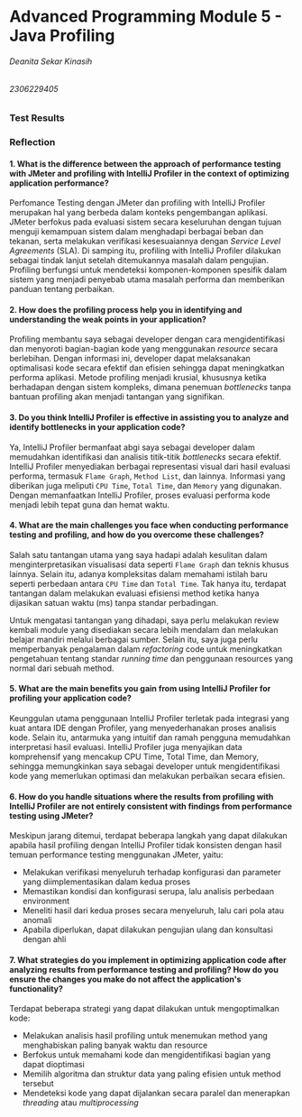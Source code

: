 # Advanced Programming Module 5 - Java Profiling
###### Deanita Sekar Kinasih
###### 2306229405

### Test Results

### Reflection
#### 1. What is the difference between the approach of performance testing with JMeter and profiling with IntelliJ Profiler in the context of optimizing application performance?

Perfomance Testing dengan JMeter dan profiling with IntelliJ Profiler merupakan hal yang berbeda dalam konteks pengembangan aplikasi. JMeter berfokus pada evaluasi sistem secara keseluruhan dengan tujuan menguji kemampuan sistem dalam menghadapi berbagai beban dan tekanan, serta melakukan verifikasi kesesuaiannya dengan _Service Level Agreements_ (SLA). Di samping itu, profiling with IntelliJ Profiler dilakukan sebagai tindak lanjut setelah ditemukannya masalah dalam pengujian. Profiling berfungsi untuk mendeteksi komponen-komponen spesifik dalam sistem yang menjadi penyebab utama masalah performa dan memberikan panduan tentang perbaikan.

#### 2. How does the profiling process help you in identifying and understanding the weak points in your application?

Profiling membantu saya sebagai developer dengan cara mengidentifikasi dan menyoroti bagian-bagian kode yang menggunakan _resource_ secara berlebihan. Dengan informasi ini, developer dapat melaksanakan optimalisasi kode secara efektif dan efisien sehingga dapat meningkatkan performa aplikasi. Metode profiling menjadi krusial, khususnya ketika berhadapan dengan sistem kompleks, dimana penemuan _bottlenecks_ tanpa bantuan profiling akan menjadi tantangan yang signifikan. 

#### 3. Do you think IntelliJ Profiler is effective in assisting you to analyze and identify bottlenecks in your application code?

Ya, IntelliJ Profiler bermanfaat abgi saya sebagai developer dalam memudahkan identifikasi dan analisis titik-titik _bottlenecks_ secara efektif. IntelliJ Profiler menyediakan berbagai representasi visual dari hasil evaluasi performa, termasuk `Flame Graph`, `Method List`, dan lainnya. Informasi yang diberikan juga meliputi `CPU Time`, `Total Time`, dan `Memory` yang digunakan. Dengan memanfaatkan IntelliJ Profiler, proses evaluasi performa kode menjadi lebih tepat guna dan hemat waktu. 

#### 4. What are the main challenges you face when conducting performance testing and profiling, and how do you overcome these challenges?

Salah satu tantangan utama yang saya hadapi adalah kesulitan dalam menginterpretasikan visualisasi data seperti `Flame Graph` dan teknis khusus lainnya. Selain itu, adanya kompleksitas dalam memahami istilah baru seperti perbedaan antara `CPU Time` dan `Total Time`. Tak hanya itu, terdapat tantangan dalam melakukan evaluasi efisiensi method ketika hanya dijasikan satuan waktu (ms) tanpa standar perbadingan. 

Untuk mengatasi tantangan yang dihadapi, saya perlu melakukan review kembali module yang disediakan secara lebih mendalam dan melakukan belajar mandiri melalui berbagai sumber. Selain itu, saya juga perlu memperbanyak pengalaman dalam _refactoring_ code untuk meningkatkan pengetahuan tentang standar _running time_ dan penggunaan resources yang normal dari sebuah method. 

#### 5. What are the main benefits you gain from using IntelliJ Profiler for profiling your application code?

Keunggulan utama penggunaan IntelliJ Profiler terletak pada integrasi yang kuat antara IDE dengan Profiler, yang menyederhanakan proses analisis kode. Selain itu, antarmuka yang intuitif dan ramah pengguna memudahkan interpretasi hasil evaluasi. IntelliJ Profiler juga menyajikan data komprehensif yang mencakup CPU Time, Total Time, dan Memory, sehingga memungkinkan saya sebagai developer untuk mengidentifikasi kode yang memerlukan optimasi dan melakukan perbaikan secara efisien. 

#### 6. How do you handle situations where the results from profiling with IntelliJ Profiler are not entirely consistent with findings from performance testing using JMeter?

Meskipun jarang ditemui, terdapat beberapa langkah yang dapat dilakukan apabila hasil profiling dengan IntelliJ Profiler tidak konsisten dengan hasil temuan performance testing menggunakan JMeter, yaitu:
- Melakukan verifikasi menyeluruh terhadap konfigurasi dan parameter yang diimplementasikan dalam kedua proses
- Memastikan kondisi dan konfigurasi serupa, lalu analisis perbedaan environment
- Meneliti hasil dari kedua proses secara menyeluruh, lalu cari pola atau anomali
- Apabila diperlukan, dapat dilakukan pengujian ulang dan konsultasi dengan ahli

#### 7. What strategies do you implement in optimizing application code after analyzing results from performance testing and profiling? How do you ensure the changes you make do not affect the application's functionality?

Terdapat beberapa strategi yang dapat dilakukan untuk mengoptimalkan kode:
- Melakukan analisis hasil profiling untuk menemukan method yang menghabiskan paling banyak waktu dan resource
- Berfokus untuk memahami kode dan mengidentifikasi bagian yang dapat dioptimasi
- Memilih algoritma dan struktur data yang paling efisien untuk method tersebut
- Mendeteksi kode yang dapat dijalankan secara paralel dan menerapkan _threading_ atau _multiprocessing_
